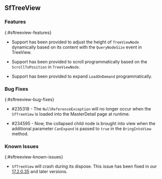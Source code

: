## SfTreeView

### Features
{:#sftreeview-features}

* Support has been provided to adjust the height of `TreeViewNode` dynamically based on its content with the `QueryNodeSize` event in TreeView.

* Support has been provided to scroll programmatically based on the `ScrollToPosition` in `TreeViewNode`.

* Support has been provided to expand `LoadOnDemand` programmatically.

### Bug Fixes
{:#sftreeview-bug-fixes}

* \#235318 - The `NullReferenceException` will no longer occur when the `SfTreeView` is loaded into the MasterDetail page at runtime.

* \#234595 -  Now, the collapsed child node is brought into view when the additional parameter `CanExpand` is passed to `true` in the `BringIntoView` method.

### Known Issues
{:#sftreeview-known-issues}

* `SfTreeView` will crash during its dispose. This issue has been fixed in our [17.2.0.35](https://help.syncfusion.com/xamarin/release-notes/v17.2.0.35?type=all#sftreeview) and later versions.